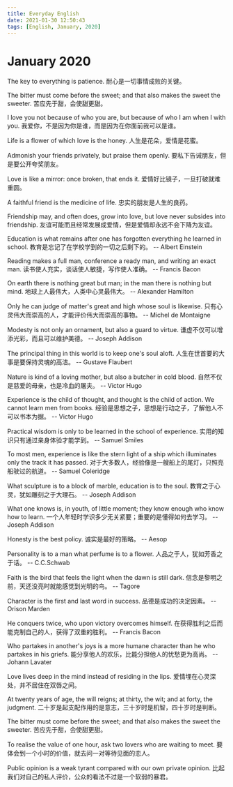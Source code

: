 ```yaml
---
title: Everyday English
date: 2021-01-30 12:50:43
tags: [English, January, 2020]
---
```



# January 2020

The key to everything is patience.
耐心是一切事情成败的关键。

The bitter must come before the sweet; and that also makes the sweet the sweeter.
苦应先于甜，会使甜更甜。

I love you not because of who you are, but because of who I am when I with you.
我爱你，不是因为你是谁，而是因为在你面前我可以是谁。

Life is a flower of which love is the honey.
人生是花朵，爱情是花蜜。

Admonish your friends privately, but praise them openly.
要私下告诫朋友，但是要公开夸奖朋友。

Love is like a mirror: once broken, that ends it.
爱情好比镜子，一旦打破就难重圆。

A faithful friend is the medicine of life.
忠实的朋友是人生的良药。

Friendship may, and often does, grow into love, but love never subsides into friendship.
友谊可能而且经常发展成爱情，但是爱情却永远不会下降为友谊。

Education is what remains after one has forgotten everything he learned in school.
教育是忘记了在学校学到的一切之后剩下的。
-- Albert Einstein

Reading makes a full man, conference a ready man, and writing an exact man.
读书使人充实，谈话使人敏捷，写作使人准确。
-- Francis Bacon

On earth there is nothing great but man; in the man there is nothing but mind.
地球上人最伟大，人类中心灵最伟大。
-- Alexander Hamilton

Only he can judge of matter's great and high whose soul is likewise.
只有心灵伟大而崇高的人，才能评价伟大而崇高的事物。
-- Michel de Montaigne

Modesty is not only an ornament, but also a guard to virtue.
谦虚不仅可以增添光彩，而且可以维护美德。
-- Joseph Addison

The principal thing in this world is to keep one's soul aloft.
人生在世首要的大事是要保持灵魂的高洁。
-- Gustave Flaubert

Nature is kind of a loving mother, but also a butcher in cold blood.
自然不仅是慈爱的母亲，也是冷血的屠夫。
-- Victor Hugo

Experience is the child of thought, and thought is the child of action. We cannot learn men from books.
经验是思想之子，思想是行动之子，了解他人不可以书本为据。
-- Victor Hugo

Practical wisdom is only to be learned in the school of experience.
实用的知识只有通过亲身体验才能学到。
-- Samuel Smiles

To most men, experience is like the stern light of a ship which illuminates only the track it has passed.
对于大多数人，经验像是一艘船上的尾灯，只照亮船驶过的航道。
-- Samuel Coleridge

What sculpture is to a block of marble, education is to the soul.
教育之于心灵，犹如雕刻之于大理石。
-- Joseph Addison

What one knows is, in youth, of little moment; they know enough who know how to learn.
一个人年轻时学识多少无关紧要；重要的是懂得如何去学习。
-- Joseph Addison

Honesty is the best policy.
诚实是最好的策略。
-- Aesop

Personality is to a man what perfume is to a flower.
人品之于人，犹如芳香之于话。
-- C.C.Schwab

Faith is the bird that feels the light when the dawn is still dark.
信念是黎明之前，天还没亮时就能感觉到光明的鸟。
-- Tagore

Character is the first and last word in success.
品德是成功的决定因素。
-- Orison Marden

He conquers twice, who upon victory overcomes himself.
在获得胜利之后而能克制自己的人，获得了双重的胜利。
-- Francis Bacon

Who partakes in another's joys is a more humane character than he who partakes in his griefs.
能分享他人的欢乐，比能分担他人的忧愁更为高尚。
-- Johann Lavater

Love lives deep in the mind instead of residing in the lips.
爱情埋在心灵深处，并不居住在双唇之间。

At twenty years of age, the will reigns; at thirty, the wit; and at forty, the judgment.
二十岁是起支配作用的是意志，三十岁时是机智，四十岁时是判断。

The bitter must come before the sweet; and that also makes the sweet the sweeter.
苦应先于甜，会使甜更甜。

To realise the value of one hour, ask two lovers who are waiting to meet.
要体会到一个小时的价值，就去问一对等待见面的恋人。

Public opinion is a weak tyrant compared with our own private opinion.
比起我们对自己的私人评价，公众的看法不过是一个软弱的暴君。
